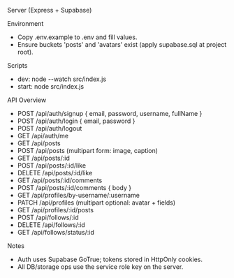 Server (Express + Supabase)

Environment
- Copy .env.example to .env and fill values.
- Ensure buckets 'posts' and 'avatars' exist (apply supabase.sql at project root).

Scripts
- dev: node --watch src/index.js
- start: node src/index.js

API Overview
- POST /api/auth/signup { email, password, username, fullName }
- POST /api/auth/login { email, password }
- POST /api/auth/logout
- GET  /api/auth/me
- GET  /api/posts
- POST /api/posts (multipart form: image, caption)
- GET  /api/posts/:id
- POST /api/posts/:id/like
- DELETE /api/posts/:id/like
- GET  /api/posts/:id/comments
- POST /api/posts/:id/comments { body }
- GET  /api/profiles/by-username/:username
- PATCH /api/profiles (multipart optional: avatar + fields)
- GET  /api/profiles/:id/posts
- POST /api/follows/:id
- DELETE /api/follows/:id
- GET  /api/follows/status/:id

Notes
- Auth uses Supabase GoTrue; tokens stored in HttpOnly cookies.
- All DB/storage ops use the service role key on the server.

